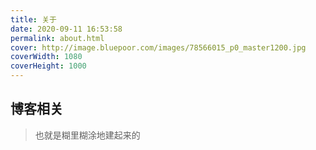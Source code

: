 ```yaml
---
title: 关于
date: 2020-09-11 16:53:58
permalink: about.html
cover: http://image.bluepoor.com/images/78566015_p0_master1200.jpg
coverWidth: 1080
coverHeight: 1000
---
```


## 博客相关

> 也就是糊里糊涂地建起来的